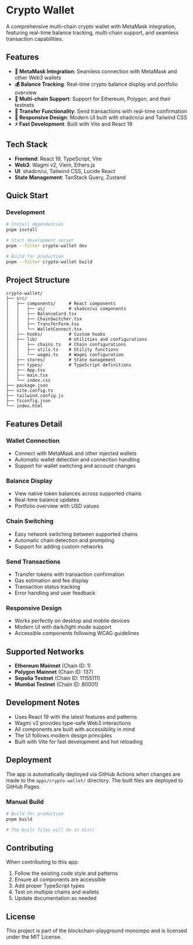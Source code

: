 # Crypto Wallet

A comprehensive multi-chain crypto wallet with MetaMask integration, featuring real-time balance tracking, multi-chain support, and seamless transaction capabilities.

## Features

- **🔗 MetaMask Integration**: Seamless connection with MetaMask and other Web3 wallets
- **💰 Balance Tracking**: Real-time crypto balance display and portfolio overview
- **🔄 Multi-chain Support**: Support for Ethereum, Polygon, and their testnets
- **💸 Transfer Functionality**: Send transactions with real-time confirmation
- **📱 Responsive Design**: Modern UI built with shadcn/ui and Tailwind CSS
- **⚡ Fast Development**: Built with Vite and React 19

## Tech Stack

- **Frontend**: React 19, TypeScript, Vite
- **Web3**: Wagmi v2, Viem, Ethers.js
- **UI**: shadcn/ui, Tailwind CSS, Lucide React
- **State Management**: TanStack Query, Zustand

## Quick Start

### Development

```bash
# Install dependencies
pnpm install

# Start development server
pnpm --filter crypto-wallet dev

# Build for production
pnpm --filter crypto-wallet build
```

## Project Structure

```
crypto-wallet/
├── src/
│   ├── components/     # React components
│   │   ├── ui/         # shadcn/ui components
│   │   ├── BalanceCard.tsx
│   │   ├── ChainSwitcher.tsx
│   │   ├── TransferForm.tsx
│   │   └── WalletConnect.tsx
│   ├── hooks/          # Custom hooks
│   ├── lib/            # Utilities and configurations
│   │   ├── chains.ts   # Chain configurations
│   │   ├── utils.ts    # Utility functions
│   │   └── wagmi.ts    # Wagmi configuration
│   ├── stores/         # State management
│   ├── types/          # TypeScript definitions
│   ├── App.tsx
│   ├── main.tsx
│   └── index.css
├── package.json
├── vite.config.ts
├── tailwind.config.js
├── tsconfig.json
└── index.html
```

## Features Detail

### Wallet Connection

- Connect with MetaMask and other injected wallets
- Automatic wallet detection and connection handling
- Support for wallet switching and account changes

### Balance Display

- View native token balances across supported chains
- Real-time balance updates
- Portfolio overview with USD values

### Chain Switching

- Easy network switching between supported chains
- Automatic chain detection and prompting
- Support for adding custom networks

### Send Transactions

- Transfer tokens with transaction confirmation
- Gas estimation and fee display
- Transaction status tracking
- Error handling and user feedback

### Responsive Design

- Works perfectly on desktop and mobile devices
- Modern UI with dark/light mode support
- Accessible components following WCAG guidelines

## Supported Networks

- **Ethereum Mainnet** (Chain ID: 1)
- **Polygon Mainnet** (Chain ID: 137)
- **Sepolia Testnet** (Chain ID: 11155111)
- **Mumbai Testnet** (Chain ID: 80001)

## Development Notes

- Uses React 19 with the latest features and patterns
- Wagmi v2 provides type-safe Web3 interactions
- All components are built with accessibility in mind
- The UI follows modern design principles
- Built with Vite for fast development and hot reloading

## Deployment

The app is automatically deployed via GitHub Actions when changes are made to the `apps/crypto-wallet/` directory. The built files are deployed to GitHub Pages.

### Manual Build

```bash
# Build for production
pnpm build

# The built files will be in dist/
```

## Contributing

When contributing to this app:

1. Follow the existing code style and patterns
2. Ensure all components are accessible
3. Add proper TypeScript types
4. Test on multiple chains and wallets
5. Update documentation as needed

## License

This project is part of the blockchain-playground monorepo and is licensed under the MIT License.
